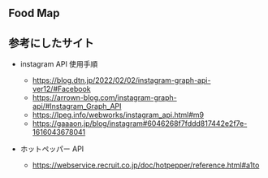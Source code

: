 ## Food Map

## 参考にしたサイト
- instagram API 使用手順
  - https://blog.dtn.jp/2022/02/02/instagram-graph-api-ver12/#Facebook
  - https://arrown-blog.com/instagram-graph-api/#Instagram_Graph_API
  - https://lpeg.info/webworks/instagram_api.html#m9
  - https://gaaaon.jp/blog/instagram#6046268f7fddd817442e2f7e-1616043678041

- ホットペッパー API
  - https://webservice.recruit.co.jp/doc/hotpepper/reference.html#a1to
